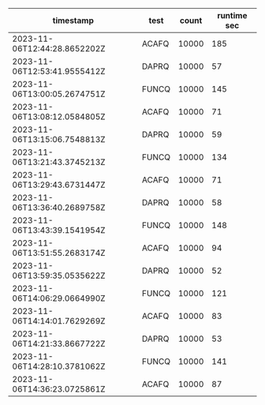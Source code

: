 | timestamp                    | test  | count | runtime sec |
| ---------------------------- | ----- | ----- | ----------- |
| 2023-11-06T12:44:28.8652202Z | ACAFQ | 10000 | 185         |
| 2023-11-06T12:53:41.9555412Z | DAPRQ | 10000 | 57          |
| 2023-11-06T13:00:05.2674751Z | FUNCQ | 10000 | 145         |
| 2023-11-06T13:08:12.0584805Z | ACAFQ | 10000 | 71          |
| 2023-11-06T13:15:06.7548813Z | DAPRQ | 10000 | 59          |
| 2023-11-06T13:21:43.3745213Z | FUNCQ | 10000 | 134         |
| 2023-11-06T13:29:43.6731447Z | ACAFQ | 10000 | 71          |
| 2023-11-06T13:36:40.2689758Z | DAPRQ | 10000 | 58          |
| 2023-11-06T13:43:39.1541954Z | FUNCQ | 10000 | 148         |
| 2023-11-06T13:51:55.2683174Z | ACAFQ | 10000 | 94          |
| 2023-11-06T13:59:35.0535622Z | DAPRQ | 10000 | 52          |
| 2023-11-06T14:06:29.0664990Z | FUNCQ | 10000 | 121         |
| 2023-11-06T14:14:01.7629269Z | ACAFQ | 10000 | 83          |
| 2023-11-06T14:21:33.8667722Z | DAPRQ | 10000 | 53          |
| 2023-11-06T14:28:10.3781062Z | FUNCQ | 10000 | 141         |
| 2023-11-06T14:36:23.0725861Z | ACAFQ | 10000 | 87          |
